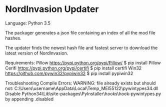 # NordInvasion Updater

Language: Python 3.5

The packager generates a json file containing an index of all the mod file hashes.

The updater finds the newest hash file and fastest server to download the latest version of NordInvasion.

Requirements:
    Pillow
        https://pypi.python.org/pypi/Pillow/
        $ pip install Pillow
    Cerifi
        https://pypi.python.org/pypi/certifi
        $ pip install certifi
    Win32
        https://github.com/pywin32/pypiwin32
        $ pip install pypiwin32
        
Troubleshooting Compile Errors:
    WARNING: file already exists but should not: C:\Users\username\AppData\Local\Temp\_MEI55122\pywintypes34.dll
        Disable Python34\Lib\site-packages\PyInstaller\hooks\hook-pywintypes.py by appending .disabled